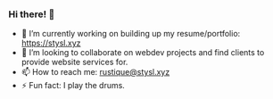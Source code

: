 ### Hi there! 👋
<!--
**STYSL/STYSL** is a ✨ _special_ ✨ repository because its `README.md` (this file) appears on your GitHub profile.
Here are some ideas to get you started:-->
<!--- 🌱 I’m currently learning ...-->
- 🔭 I’m currently working on building up my resume/portfolio: https://stysl.xyz
- 👯 I’m looking to collaborate on webdev projects and find clients to provide website services for.
- 📫 How to reach me: rustique@stysl.xyz
- ⚡ Fun fact: I play the drums.

